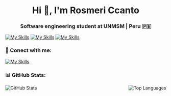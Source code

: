 <h1 align="center">Hi 👋, I'm Rosmeri Ccanto</h1>
<h3 align="center">Software engineering student at UNMSM | Peru 🇵🇪 </h3>

[![My Skills](https://skillicons.dev/icons?i=py,anaconda,cpp,azure&perline=8)](https://skillicons.dev)
[![My Skills](https://skillicons.dev/icons?i=html,css,bootstrap,sass,js,androidstudio&perline=8)](https://skillicons.dev)
[![My Skills](https://skillicons.dev/icons?i=git,github,vscode,visualstudio,ai,figma,&perline=8)](https://skillicons.dev)

### 📱 Conect with me:
[![My Skills](https://skillicons.dev/icons?i=linkedin&perline=8)](https://www.linkedin.com/in/rosmeri-gloria-ccanto-flores/)

### 📊 GitHub Stats:
<div style="display: flex; justify-content: space-between; align-items: flex-start;">
    <img align="left" src="https://github-readme-stats.vercel.app/api?username=RosmeriCcF&theme=radical&hide_border=false&include_all_commits=true&count_private=true" alt="GitHub Stats" />
    <img src="https://github-readme-stats.vercel.app/api/top-langs/?username=RosmeriCcF&theme=radical&hide_border=false&include_all_commits=true&count_private=true&layout=compact" alt="Top Languages" />
</div>
